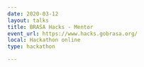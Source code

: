 ```yaml
---
date: 2020-03-12
layout: talks
title: BRASA Hacks - Mentor
event_url: https://www.hacks.gobrasa.org/
local: Hackathon online
type: hackathon

---
```

